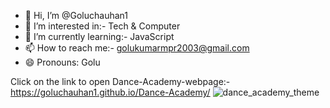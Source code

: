 - 👋 Hi, I’m @Goluchauhan1
- 👀 I’m interested in:- Tech & Computer
- 🌱 I’m currently learning:- JavaScript
- 📫 How to reach me:- golukumarmpr2003@gmail.com
- 😄 Pronouns: Golu

Click on the link to open Dance-Academy-webpage:- https://goluchauhan1.github.io/Dance-Academy/
![dance_academy_theme](https://github.com/Goluchauhan1/Dance-Academy/assets/169231998/09c6371b-9d96-4d85-86ab-821eb4068b5a)

